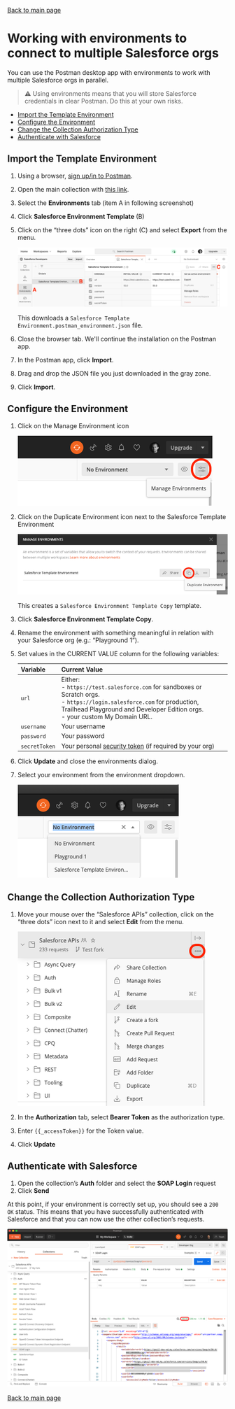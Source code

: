 [Back to main page](README.md)

# Working with environments to connect to multiple Salesforce orgs

You can use the Postman desktop app with environments to work with multiple Salesforce orgs in parallel.

> ⚠️ Using environments means that you will store Salesforce credentials in clear Postman. Do this at your own risks.


- [Import the Template Environment](#import-the-template-environment)
- [Configure the Environment](#configure-the-environment)
- [Change the Collection Authorization Type](#change-the-collection-authorization-type)
- [Authenticate with Salesforce](#authenticate-with-salesforce)


## Import the Template Environment

1. Using a browser, [sign up/in to Postman](https://identity.getpostman.com/login).
1. Open the main collection with [this link](https://www.postman.com/salesforce-developers/workspace/salesforce-developers).
1. Select the **Environments** tab (item A in following screenshot)
1. Click **Salesforce Environment Template** (B)
1. Click on the “three dots” icon on the right (C) and select **Export** from the menu.

    ![Export environment screenshot](doc-gfx/web/export-env.png)

    This downloads a `Salesforce Template Environment.postman_environment.json` file.

1. Close the browser tab. We'll continue the installation on the Postman app.
1. In the Postman app, click **Import**.
1. Drag and drop the JSON file you just downloaded in the gray zone.
1. Click **Import**.


## Configure the Environment

1. Click on the Manage Environment icon

    ![Manage environment screenshot](doc-gfx/app/manage-env.png)

1. Click on the Duplicate Environment icon next to the Salesforce Template Environment

    ![Duplicate environment screenshot](doc-gfx/app/duplicate-env.png)

    This creates a `Salesforce Environment Template Copy` template.

1. Click **Salesforce Environment Template Copy**.
1. Rename the environment with something meaningful in relation with your Salesforce org (e.g.: “Playground 1”).
1. Set values in the CURRENT VALUE column for the following variables:

    | Variable	| Current Value	|
    | ---	| ---	|
    | `url`	| Either:<br/>- `https://test.salesforce.com` for sandboxes or Scratch orgs.<br/>- `https://login.salesforce.com` for production, Trailhead Playground and Developer Edition orgs.<br/>- your custom My Domain URL.	|
    | `username`	| Your username	|
    | `password`	| Your password	|
    | `secretToken`	| Your personal [security token](https://help.salesforce.com/articleView?id=user_security_token.htm) (if required by your org)	|

1. Click **Update** and close the environments dialog.
1. Select your environment from the environment dropdown.

    ![Select environment screenshot](doc-gfx/app/select-env.png)


## Change the Collection Authorization Type

1. Move your mouse over the “Salesforce APIs” collection, click on the “three dots” icon next to it and select **Edit** from the menu.

    ![Edit collection screenshot](doc-gfx/app/edit-collection.png)

1. In the **Authorization** tab, select **Bearer Token** as the authorization type.
1. Enter `{{_accessToken}}` for the Token value.
1. Click **Update**


## Authenticate with Salesforce

1. Open the collection’s **Auth** folder and select the **SOAP Login** request
1. Click **Send**

At this point, if your environment is correctly set up, you should see a `200 OK` status. This means that you have successfully authenticated with Salesforce and that you can now use the other collection’s requests.

![Authenticate screenshot](doc-gfx/app/soap-login-status-200.png)


[Back to main page](README.md)
